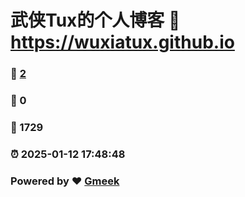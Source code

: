 # 武侠Tux的个人博客 :link: https://wuxiatux.github.io 
### :page_facing_up: [2](https://wuxiatux.github.io/tag.html) 
### :speech_balloon: 0 
### :hibiscus: 1729 
### :alarm_clock: 2025-01-12 17:48:48 
### Powered by :heart: [Gmeek](https://github.com/Meekdai/Gmeek)
